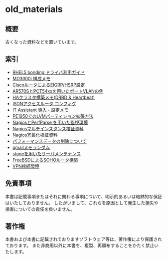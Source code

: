 # old_materials

## 概要
古くなった資料などを置いています。

## 索引
* [RHEL5 bonding ドライバ利用ガイド](bonding_guide_for_RHEL5.pdf)
* [MD3000i 構成メモ](configuration_fo_MD3000i.pdf)
* [CiscoルータによるEIGRP/HSRP設定](EIGRP_HSRP_settings_by_Cisco_router.pdf)
* [AR570SとPCT54xxを用いたポートVLANの例](example_of_port_VLAN_by_AR570S_PCT54xx.pdf)
* [HAクラスタ構築メモ(DRBD & Heartbeat)](HA_cluster_construction_memo(DRBD_Heartbeat).pdf)
* [ISDNアクセスルータ コンフィグ](ISDN_access_router_config.pdf)
* [IT Assistant 導入・設定メモ](IT_Assistant_introduction_and_setting_memo.pdf)
* [PE1950でのLVMパーティション拡張方法](LVM_partition_extend_for_PE1950.pdf)
* [NagiosとPerfParse を用いた監視環境](monitoring_environment_using_Nagios_and_PerfParse.pdf)
* [Nagiosマルチインスタンス検証資料](Nagios_multi_instance_material.pdf)
* [Nagios冗長化検証資料](Nagios_redundancy_material.pdf)
* [パフォーマンスデータの削除について](PerfParse_delete_policies.pdf)
* [qmailメモランダム](qmail_memorandum.pdf)
* [stoneを用いたサーバメンテナンス](server_maintenance_with_stone.pdf)
* [FreeBSDによるSOHOルータ構築](SOHO_router_construction_with_FreeBSD.pdf)
* [VPN接続環境](VPN_connectivity_environment.pdf)

## 免責事項
本書は記載事項またはそれに関わる事項について、明示的あるいは暗黙的な保証はいたしておりません。
したがいまして、これらを原因として発生した損失や損害についての責任を負いません。

## 著作権
本書および本書に記載されておりますソフトウェア等は、著作権により保護されております。
また非商用以外に本書を、複製、再頒布することをかたく禁止いたします。
